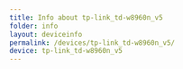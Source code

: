 ```yaml
---
title: Info about tp-link_td-w8960n_v5
folder: info
layout: deviceinfo
permalink: /devices/tp-link_td-w8960n_v5/
device: tp-link_td-w8960n_v5
---
```

